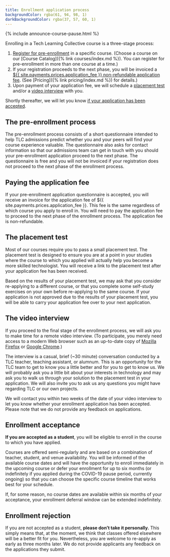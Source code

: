 ```yaml
---
title: Enrollment application process
backgroundColor: rgba(61, 94, 98, 1)
darkBackgroundColor: rgba(37, 57, 60, 1)
---
```


{% include announce-course-pause.html %}

Enrolling in a Tech Learning Collective course is a three-stage process:

1. [Register for pre-enrollment](#the-pre-enrollment-process) in a specific course. (Choose a course on our [Course Catalog]({% link courses/index.md %}). You can register for pre-enrollment in more than one course at a time.)
1. If your registration proceeds to the next phase, you will be invoiced a [${{ site.payments.prices.application_fee }} non-refundable application fee](#paying-the-application-fee). (See [Pricing]({% link pricing/index.md %}) for details.)
1. Upon payment of your application fee, we will schedule a [placement test](#the-placement-test) and/or a [video interview](#the-video-interview) with you.

Shortly thereafter, we will let you know [if your application has been accepted](#enrollment-acceptance).

## The pre-enrollment process

The pre-enrollment process consists of a short questionnaire intended to help TLC admissions predict whether you and your peers will find your course experience valuable. The questionnaire also asks for contact information so that our admissions team can get in touch with you should your pre-enrollment application proceed to the next phase. The questionnaire is free and you will not be invoiced if your registration does not proceed to the next phase of the enrollment process.

## Paying the application fee

If your pre-enrollment application questionnaire is accepted, you will receive an invoice for the application fee of ${{ site.payments.prices.application_fee }}. This fee is the same regardless of which course you apply to enroll in. You will need to pay the application fee to proceed to the next phase of the enrollment process. The application fee is non-refundable.

## The placement test

Most of our courses require you to pass a small placement test. The placement test is designed to ensure you are at a point in your studies where the course to which you applied will actually help you become a more skilled technologist. You will receive a link to the placement test after your application fee has been received.

Based on the results of your placement test, we may ask that you consider re-applying to a different course, or that you complete some self-study exercises on your own before re-applying to the same course. If your application is not approved due to the results of your placement test, you will be able to carry your application fee over to your next application.

## The video interview

If you proceed to the final stage of the enrollment process, we will ask you to make time for a remote video interview. (To participate, you merely need access to a modern Web browser such as an up-to-date copy of [Mozilla Firefox](https://www.mozilla.org/firefox/) or [Google Chrome](https://www.google.com/chrome/).)

The interview is a casual, brief (~30 minute) conversation conducted by a TLC teacher, teaching assistant, or alumnum. This is an opportunity for the TLC team to get to know you a little better and for you to get to know us. We will probably ask you a little bit about your interests in technology and may ask you to walk us through your solution to the placement test in your application. We will also invite you to ask us any questions you might have regarding TLC or our own projects.

We will contact you within two weeks of the date of your video interview to let you know whether your enrollment application has been accepted. Please note that we do not provide any feedback on applications.

## Enrollment acceptance

**If you are accepted as a student**, you will be eligible to enroll in the course to which you have applied.

Courses are offered semi-regularly and are based on a combination of teacher, student, and venue availability. You will be informed of the available course dates and will have the opportunity to enroll immediately in the upcoming course or defer your enrollment for up to six months (or indefinitely if you applied during the COVID-19 pause period, currently ongoing) so that you can choose the specific course timeline that works best for your schedule.

If, for some reason, no course dates are available within six months of your acceptance, your enrollment deferral window can be extended indefinitely.

## Enrollment rejection

If you are not accepted as a student, **please don’t take it personally.** This simply means that, at the moment, we think that classes offered elsewhere will be a better fit for you. Nevertheless, you are welcome to re-apply as early as three months later. We do not provide applicants any feedback on the applications they submit.
